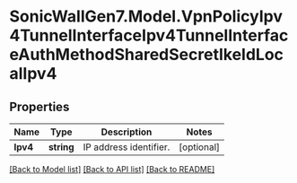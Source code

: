 # SonicWallGen7.Model.VpnPolicyIpv4TunnelInterfaceIpv4TunnelInterfaceAuthMethodSharedSecretIkeIdLocalIpv4

## Properties

Name | Type | Description | Notes
------------ | ------------- | ------------- | -------------
**Ipv4** | **string** | IP address identifier. | [optional] 

[[Back to Model list]](../README.md#documentation-for-models) [[Back to API list]](../README.md#documentation-for-api-endpoints) [[Back to README]](../README.md)

